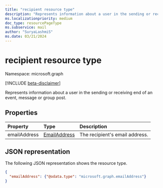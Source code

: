 ```yaml
---
title: "recipient resource type"
description: "Represents information about a user in the sending or receiving end of an event, message or group post. "
ms.localizationpriority: medium
doc_type: resourcePageType
ms.subservice: mail
author: "SuryaLashmiS"
ms.date: 03/21/2024
---
```


# recipient resource type

Namespace: microsoft.graph

[!INCLUDE [beta-disclaimer](../../includes/beta-disclaimer.md)]

Represents information about a user in the sending or receiving end of an event, message or group post.

## Properties
| Property	   | Type	|Description|
|:---------------|:--------|:----------|
|emailAddress|[EmailAddress](emailaddress.md)|The recipient's email address.|

## JSON representation

The following JSON representation shows the resource type.

<!-- {
  "blockType": "resource",
  "optionalProperties": [

  ],
  "@odata.type": "microsoft.graph.recipient"
}-->

```json
{
  "emailAddress": {"@odata.type": "microsoft.graph.emailAddress"}
}

```

<!-- uuid: 8fcb5dbc-d5aa-4681-8e31-b001d5168d79
2015-10-25 14:57:30 UTC -->
<!--
{
  "type": "#page.annotation",
  "description": "recipient resource",
  "keywords": "",
  "section": "documentation",
  "tocPath": "",
  "suppressions": []
}
-->


